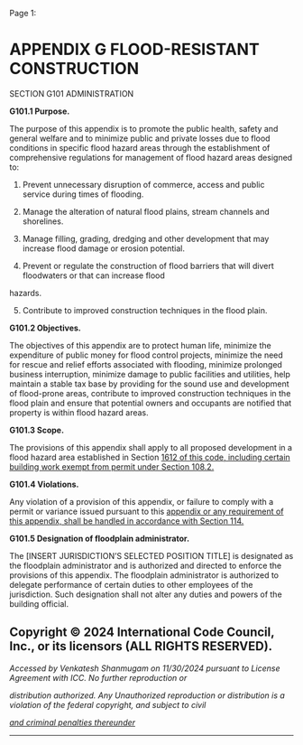 Page 1:

# APPENDIX G FLOOD-RESISTANT CONSTRUCTION

 SECTION G101
 ADMINISTRATION


**G101.1 Purpose.**


The purpose of this appendix is to promote the public health, safety and general welfare and to minimize public and
private losses due to flood conditions in specific flood hazard areas through the establishment of comprehensive
regulations for management of flood hazard areas designed to:

1. Prevent unnecessary disruption of commerce, access and public service during times of flooding.

2. Manage the alteration of natural flood plains, stream channels and shorelines.

3. Manage filling, grading, dredging and other development that may increase flood damage or erosion potential.

4. Prevent or regulate the construction of flood barriers that will divert floodwaters or that can increase flood

hazards.

5. Contribute to improved construction techniques in the flood plain.

**G101.2 Objectives.**

The objectives of this appendix are to protect human life, minimize the expenditure of public money for flood control
projects, minimize the need for rescue and relief efforts associated with flooding, minimize prolonged business
interruption, minimize damage to public facilities and utilities, help maintain a stable tax base by providing for the sound
use and development of flood-prone areas, contribute to improved construction techniques in the flood plain and ensure
that potential owners and occupants are notified that property is within flood hazard areas.

**G101.3 Scope.**

The provisions of this appendix shall apply to all proposed development in a flood hazard area established in Section
[1612 of this code, including certain building work exempt from permit under Section 108.2.](http://codes.iccsafe.org/#VACC2021P1_Ch01_Sec108.2)

**G101.4 Violations.**

Any violation of a provision of this appendix, or failure to comply with a permit or variance issued pursuant to this
[appendix or any requirement of this appendix, shall be handled in accordance with Section 114.](http://codes.iccsafe.org/#VACC2021P1_Ch01_Sec114)


**G101.5 Designation of floodplain administrator.**


The [INSERT JURISDICTION’S SELECTED POSITION TITLE] is designated as the floodplain administrator and is
authorized and directed to enforce the provisions of this appendix. The floodplain administrator is authorized to delegate
performance of certain duties to other employees of the jurisdiction. Such designation shall not alter any duties and
powers of the building official.

## Copyright © 2024 International Code Council, Inc., or its licensors (ALL RIGHTS RESERVED).

_Accessed by Venkatesh Shanmugam on 11/30/2024 pursuant to License Agreement with ICC. No further reproduction or_

_distribution authorized. Any Unauthorized reproduction or distribution is a violation of the federal copyright, and subject to civil_

_[and criminal penalties thereunder](http://codes.iccsafe.org/content/VACC2021P1/appendix-g-flood-resistant-construction#VACC2021P1_AppxG_SecG101)_


-----



